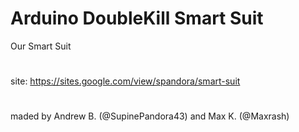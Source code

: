 # Arduino DoubleKill Smart Suit
Our Smart Suit
#
site: https://sites.google.com/view/spandora/smart-suit
#
maded by Andrew B. (@SupinePandora43) and Max K. (@Maxrash)
